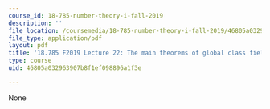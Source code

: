 ```yaml
---
course_id: 18-785-number-theory-i-fall-2019
description: ''
file_location: /coursemedia/18-785-number-theory-i-fall-2019/46805a032963907b8f1ef098896a1f3e_MIT18_785F19_lec22.pdf
file_type: application/pdf
layout: pdf
title: '18.785 F2019 Lecture 22: The main theorems of global class field theory'
type: course
uid: 46805a032963907b8f1ef098896a1f3e

---
```

None